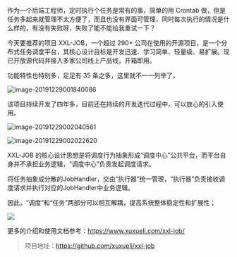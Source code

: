 作为一个后端工程师，定时执行个任务是常有的事，简单的用 Crontab 做，但是任务多起来就管理不太方便了，而且也没有界面可管理，同时每次执行的情况是什么样的，有没有失败呀，失败了能不能给我重试一下？

今天要推荐的项目 XXL-JOB，一个超过 290+ 公司在使用的开源项目，是一个分布式任务调度平台，其核心设计目标是开发迅速、学习简单、轻量级、易扩展。现已开放源代码并接入多家公司线上产品线，开箱即用。

功能特性也特别多，足足有 35 条之多，这里就不一一列举了。

![image-20191229001840086](https://7465-test-3c9b5e-1258459492.tcb.qcloud.la/GitHub%E7%B2%BE%E9%80%89/xxl.01.png)

该项目持续开发了四年多，目前还在持续的开发迭代过程中，可以放心的引入使用。

![image-20191229002040561](https://7465-test-3c9b5e-1258459492.tcb.qcloud.la/GitHub%E7%B2%BE%E9%80%89/xxl.02.png)

![image-20191229002022620](https://7465-test-3c9b5e-1258459492.tcb.qcloud.la/GitHub%E7%B2%BE%E9%80%89/xxl.03.png)

XXL-JOB 的核心设计思想是将调度行为抽象形成“调度中心”公共平台，而平台自身并不承担业务逻辑，“调度中心”负责发起调度请求。

将任务抽象成分散的JobHandler，交由“执行器”统一管理，“执行器”负责接收调度请求并执行对应的JobHandler中业务逻辑。

因此，“调度”和“任务”两部分可以相互解耦，提高系统整体稳定性和扩展性；

![](https://www.xuxueli.com/doc/static/xxl-job/images/img_Qohm.png)

更多的介绍和使用文档参考：https://www.xuxueli.com/xxl-job/

> 项目地址：https://github.com/xuxueli/xxl-job
